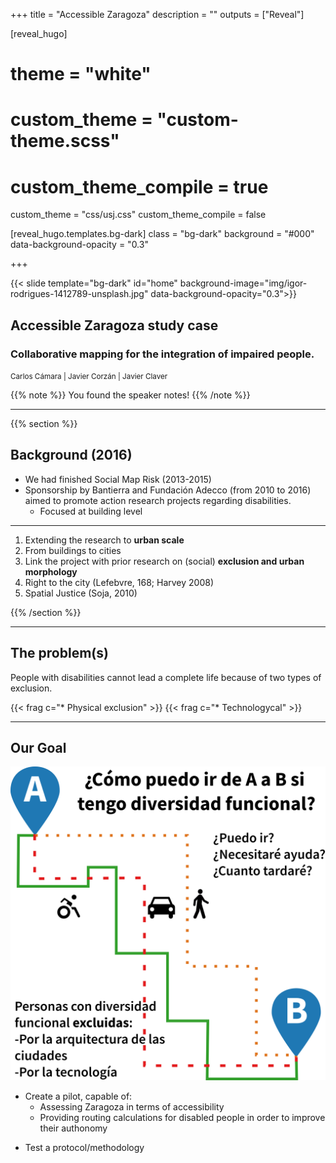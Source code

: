 +++
title = "Accessible Zaragoza"
description = ""
outputs = ["Reveal"]

[reveal_hugo]
# theme = "white"
# custom_theme = "custom-theme.scss"
# custom_theme_compile = true

custom_theme = "css/usj.css"
custom_theme_compile = false

[reveal_hugo.templates.bg-dark]
class = "bg-dark"
background = "#000"
data-background-opacity = "0.3"

+++

<!-- {{< slide template="bg-dark" >}} -->
<!-- {{< slide >}} -->
{{< slide template="bg-dark" id="home"  background-image="img/igor-rodrigues-1412789-unsplash.jpg" data-background-opacity="0.3">}}

## Accessible Zaragoza study case

### Collaborative mapping for the integration of impaired people.

<small>Carlos Cámara | Javier Corzán | Javier Claver </small>

{{% note %}}
You found the speaker notes!
{{% /note %}}

---

{{% section %}}

## Background (2016)

* We had finished Social Map Risk (2013-2015)
* Sponsorship by Bantierra and Fundación Adecco (from 2010 to 2016) aimed to promote action research projects regarding disabilities.
  - Focused at building level

---

1. Extending the research to **urban scale**
  1. From buildings to cities
2. Link the project with prior research on (social) **exclusion and urban morphology**
  1. Right to the city (Lefebvre, 168; Harvey 2008)
  2. Spatial Justice (Soja, 2010)

{{% /section %}}

---

## The problem(s)

People with disabilities cannot lead a complete life because of two types of exclusion.

{{< frag c="* Physical exclusion" >}}
{{< frag c="* Technologycal" >}}

---



## Our Goal

![](img/esquema-colores.png)

* Create a pilot, capable of:
  - Assessing Zaragoza in terms of accessibility
  - Providing routing calculations for disabled people in order to improve their authonomy
- Test a protocol/methodology
